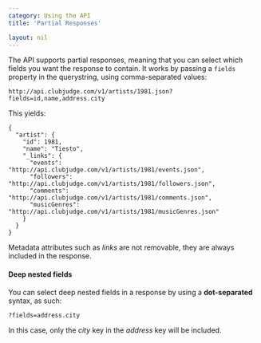 ```yaml
---
category: Using the API
title: 'Partial Responses'

layout: nil
---
```


The API supports partial responses, meaning that you can select which fields you want the response to contain.
It works by passing a ```fields``` property in the querystring, using comma-separated values:

```
http://api.clubjudge.com/v1/artists/1981.json?fields=id,name,address.city
```

This yields:

```
{
  "artist": {
    "id": 1981,
    "name": "Tiesto",
    "_links": {
      "events": "http://api.clubjudge.com/v1/artists/1981/events.json",
      "followers": "http://api.clubjudge.com/v1/artists/1981/followers.json",
      "comments": "http://api.clubjudge.com/v1/artists/1981/comments.json",
      "musicGenres": "http://api.clubjudge.com/v1/artists/1981/musicGenres.json"
    }
  }
}
```

Metadata attributes such as *links* are not removable, they are always included in the response.

#### Deep nested fields
You can select deep nested fields in a response by using a **dot-separated** syntax, as such:

```
?fields=address.city
```

In this case, only the *city* key in the *address* key will be included.
